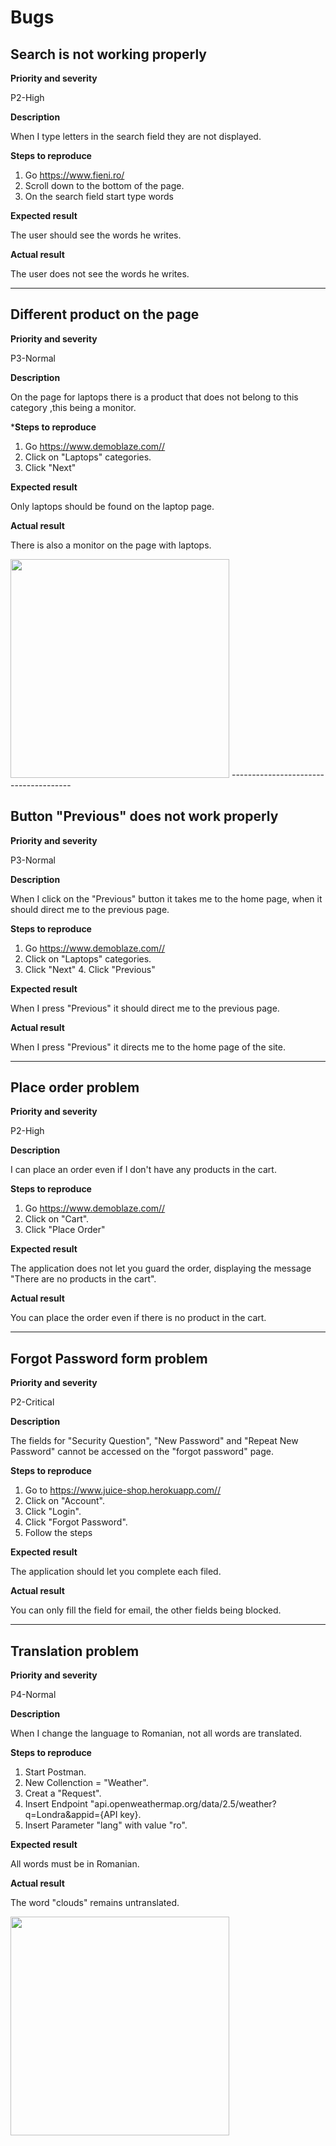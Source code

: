# Bugs

## Search is not working properly

**Priority and severity**

P2-High

**Description**

When I type letters in the search field they are not displayed.

**Steps to reproduce**

1. Go https://www.fieni.ro/
2. Scroll down to the bottom of the page.
3. On the search field start type words

**Expected result**

The user should see the words he writes.

**Actual result**

The user does not see the words he writes.

-----------------------------------------------

## Different product on the page

**Priority and severity**

P3-Normal

**Description**

On the page for laptops there is a product that does not belong to this category ,this being a monitor.

***Steps to reproduce**
1. Go https://www.demoblaze.com//
2. Click on "Laptops" categories.
3. Click "Next"

**Expected result**

Only laptops should be found on the laptop page.

**Actual result**

There is also a monitor on the page with laptops.

<img src="https://user-images.githubusercontent.com/68484432/147264090-98221960-6350-441e-bd70-771a6561fd9d.png" width="350" height="350"/>
--------------------------------------

## Button "Previous" does not work properly

**Priority and severity**

P3-Normal

**Description**

When I click on the "Previous" button it takes me to the home page, when it should direct me to the previous page.

**Steps to reproduce**

1. Go https://www.demoblaze.com//
2. Click on "Laptops" categories.
3. Click "Next" 4. Click "Previous"

**Expected result**

When I press "Previous" it should direct me to the previous page.

**Actual result** 

When I press "Previous" it directs me to the home page of the site.

-----------------------------------


## Place order problem

**Priority and severity**

P2-High

**Description**

I can place an order even if I don't have any products in the cart.

**Steps to reproduce**
1. Go https://www.demoblaze.com//
2. Click on "Cart".
3. Click "Place Order"

**Expected result**

The application does not let you guard the order, displaying the message "There are no products in the cart".

**Actual result**

You can place the order even if there is no product in the cart.

-------------------------------

## Forgot Password form problem

**Priority and severity**

P2-Critical

**Description**

The fields for "Security Question", "New Password" and "Repeat New Password" cannot be accessed on the "forgot password" page.

**Steps to reproduce**
1. Go to https://www.juice-shop.herokuapp.com// 
2. Click on "Account".
3. Click "Login".
4. Click "Forgot Password".
5. Follow the steps

**Expected result**

The application should let you complete each filed.

**Actual result**

You can only fill the field for email, the other fields being blocked.


------------------------------

## Translation problem

**Priority and severity**

P4-Normal

**Description**

When I change the language to Romanian, not all words are translated.

**Steps to reproduce**
1. Start Postman.
2. New Collenction  = "Weather".
3. Creat a "Request".
4. Insert Endpoint "api.openweathermap.org/data/2.5/weather?q=Londra&appid={API key}.
5. Insert Parameter "lang" with value "ro".

**Expected result**

All words must be in Romanian.

**Actual result**

The word "clouds" remains untranslated.

<img src="https://user-images.githubusercontent.com/68484432/147265998-48c80e6b-1891-465f-9674-d14bc8fae60b.png" width="350" height="350"/>
